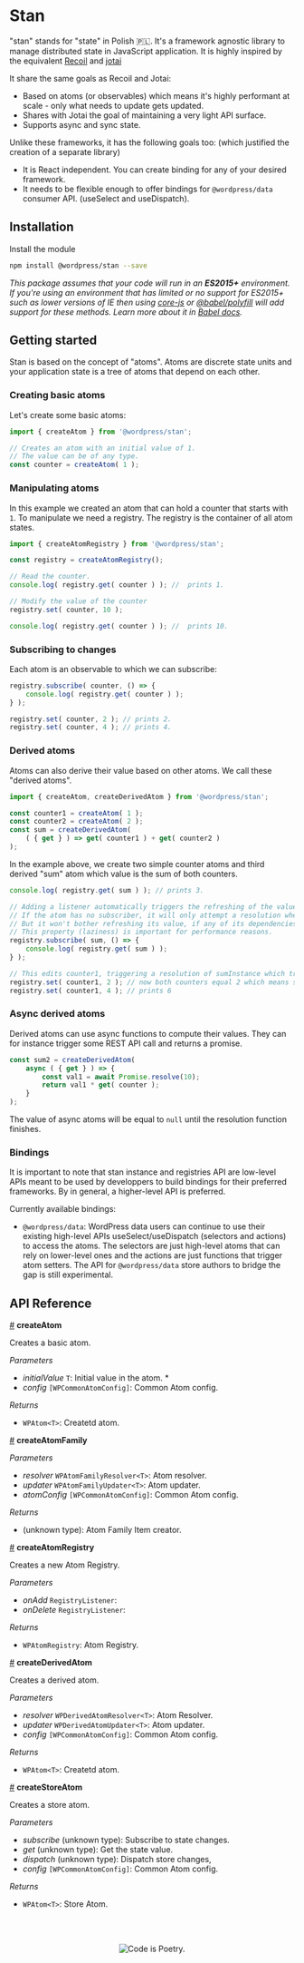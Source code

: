 # Stan

"stan" stands for "state" in Polish 🇵🇱. It's a framework agnostic library to manage distributed state in JavaScript application. It is highly inspired by the equivalent [Recoil](https://recoiljs.org/) and [jotai](https://jotai.surge.sh)

It share the same goals as Recoil and Jotai:

-   Based on atoms (or observables) which means it's highly performant at scale - only what needs to update gets updated.
-   Shares with Jotai the goal of maintaining a very light API surface.
-   Supports async and sync state.

Unlike these frameworks, it has the following goals too: (which justified the creation of a separate library)

-   It is React independent. You can create binding for any of your desired framework.
-   It needs to be flexible enough to offer bindings for `@wordpress/data` consumer API. (useSelect and useDispatch).

## Installation

Install the module

```bash
npm install @wordpress/stan --save
```

_This package assumes that your code will run in an **ES2015+** environment. If you're using an environment that has limited or no support for ES2015+ such as lower versions of IE then using [core-js](https://github.com/zloirock/core-js) or [@babel/polyfill](https://babeljs.io/docs/en/next/babel-polyfill) will add support for these methods. Learn more about it in [Babel docs](https://babeljs.io/docs/en/next/caveats)._

## Getting started

Stan is based on the concept of "atoms". Atoms are discrete state units and your application state is a tree of atoms that depend on each other.

### Creating basic atoms

Let's create some basic atoms:

```js
import { createAtom } from '@wordpress/stan';

// Creates an atom with an initial value of 1.
// The value can be of any type.
const counter = createAtom( 1 );
```

### Manipulating atoms

In this example we created an atom that can hold a counter that starts with `1`. 
To manipulate we need a registry. The registry is the container of all atom states.

```js
import { createAtomRegistry } from '@wordpress/stan';

const registry = createAtomRegistry();

// Read the counter.
console.log( registry.get( counter ) ); //  prints 1.

// Modify the value of the counter
registry.set( counter, 10 );

console.log( registry.get( counter ) ); //  prints 10.
```

### Subscribing to changes

Each atom is an observable to which we can subscribe:

```js
registry.subscribe( counter, () => {
    console.log( registry.get( counter ) );
} );

registry.set( counter, 2 ); // prints 2.
registry.set( counter, 4 ); // prints 4.
```

### Derived atoms

Atoms can also derive their value based on other atoms. We call these "derived atoms".

```js
import { createAtom, createDerivedAtom } from '@wordpress/stan';

const counter1 = createAtom( 1 );
const counter2 = createAtom( 2 );
const sum = createDerivedAtom(
    ( { get } ) => get( counter1 ) + get( counter2 )
);
```

In the example above, we create two simple counter atoms and third derived "sum" atom which value is the sum of both counters.

```js
console.log( registry.get( sum ) ); // prints 3.

// Adding a listener automatically triggers the refreshing of the value.
// If the atom has no subscriber, it will only attempt a resolution when initially read. 
// But it won't bother refreshing its value, if any of its dependencies change.
// This property (laziness) is important for performance reasons.
registry.subscribe( sum, () => {
    console.log( registry.get( sum ) );
} );

// This edits counter1, triggering a resolution of sumInstance which triggers the console.log above.
registry.set( counter1, 2 ); // now both counters equal 2 which means sum will print 4.
registry.set( counter1, 4 ); // prints 6
```

### Async derived atoms

Derived atoms can use async functions to compute their values. They can for instance trigger some REST API call and returns a promise.

```js
const sum2 = createDerivedAtom(
    async ( { get } ) => {
        const val1 = await Promise.resolve(10);
        return val1 * get( counter );
    } 
);
```

The value of async atoms will be equal to `null` until the resolution function finishes.

### Bindings

It is important to note that stan instance and registries API are low-level APIs meant to be used by developpers to build bindings for their preferred frameworks. By in general, a higher-level API is preferred.

Currently available bindings:

-   `@wordpress/data`: WordPress data users can continue to use their existing high-level APIs useSelect/useDispatch (selectors and actions) to access the atoms. The selectors are just high-level atoms that can rely on lower-level ones and the actions are just functions that trigger atom setters. The API for `@wordpress/data` store authors to bridge the gap is still experimental.

## API Reference

<!-- START TOKEN(Autogenerated API docs) -->

<a name="createAtom" href="#createAtom">#</a> **createAtom**

Creates a basic atom.

_Parameters_

-   _initialValue_ `T`: Initial value in the atom. \*
-   _config_ `[WPCommonAtomConfig]`: Common Atom config.

_Returns_

-   `WPAtom<T>`: Createtd atom.

<a name="createAtomFamily" href="#createAtomFamily">#</a> **createAtomFamily**

_Parameters_

-   _resolver_ `WPAtomFamilyResolver<T>`: Atom resolver.
-   _updater_ `WPAtomFamilyUpdater<T>`: Atom updater.
-   _atomConfig_ `[WPCommonAtomConfig]`: Common Atom config.

_Returns_

-   (unknown type): Atom Family Item creator.

<a name="createAtomRegistry" href="#createAtomRegistry">#</a> **createAtomRegistry**

Creates a new Atom Registry.

_Parameters_

-   _onAdd_ `RegistryListener`: 
-   _onDelete_ `RegistryListener`: 

_Returns_

-   `WPAtomRegistry`: Atom Registry.

<a name="createDerivedAtom" href="#createDerivedAtom">#</a> **createDerivedAtom**

Creates a derived atom.

_Parameters_

-   _resolver_ `WPDerivedAtomResolver<T>`: Atom Resolver.
-   _updater_ `WPDerivedAtomUpdater<T>`: Atom updater.
-   _config_ `[WPCommonAtomConfig]`: Common Atom config.

_Returns_

-   `WPAtom<T>`: Createtd atom.

<a name="createStoreAtom" href="#createStoreAtom">#</a> **createStoreAtom**

Creates a store atom.

_Parameters_

-   _subscribe_ (unknown type): Subscribe to state changes.
-   _get_ (unknown type): Get the state value.
-   _dispatch_ (unknown type): Dispatch store changes,
-   _config_ `[WPCommonAtomConfig]`: Common Atom config.

_Returns_

-   `WPAtom<T>`: Store Atom.


<!-- END TOKEN(Autogenerated API docs) -->

<br/><br/><p align="center"><img src="https://s.w.org/style/images/codeispoetry.png?1" alt="Code is Poetry." /></p>
